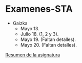 # Examenes-STA

- Gaizka
  - Mayo 13.
  - Julio 18. (1, 2 y 3).
  - Mayo 19. (Faltan detalles).
  - Mayo 20. (Faltan detalles).

[Resumen de la asignatura](https://github.com/portega017/Examenes-STA/blob/3655de7ac7e14db134ea82bf66012d3282138a7b/Gaizka/Resumen.md)
